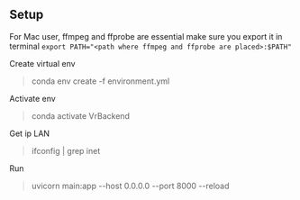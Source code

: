 ## Setup

For Mac user, ffmpeg and ffprobe are essential make sure you export it in terminal
`export PATH="<path where ffmpeg and ffprobe are placed>:$PATH"`

Create virtual env
>    conda env create -f environment.yml

Activate env
>   conda activate VrBackend

Get ip LAN
>   ifconfig | grep inet

Run
> uvicorn main:app --host 0.0.0.0 --port 8000 --reload